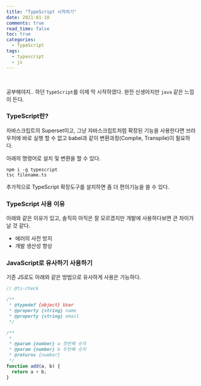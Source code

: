```yaml
---
title: "TypeScript 시작하기"
date: 2021-01-10
comments: true
read_time: false
toc: true
categories:
  - TypeScript
tags:
  - typescript
  - js
---
```


<br>

공부해야지.. 하던 `TypeScript`를 이제 막 시작하였다. 완전 신생아지만 `java` 같은 느낌이 든다.

### TypeScript란?

자바스크립트의 Superset이고, 그냥 자바스크립트처럼 확장된 기능을 사용한다면 브라우저에 바로 실행 할 수 없고 babel과 같이 변환과정(Complie, Transpile)이 필요하다.

아래의 명령어로 설치 및 변환을 할 수 있다.

```
npm i -g typescript
tsc filename.ts
```

추가적으로 TypeScript 확장도구를 설치하면 좀 더 편의기능을 쓸 수 있다.

### TypeScript 사용 이유

아래와 같은 이유가 있고, 솔직히 아직은 잘 모르겠지만 개발에 사용하다보면 큰 차이가 날 것 같다.

- 에러의 사전 방지
- 개발 생산성 향상

### JavaScript로 유사하기 사용하기

기존 JS로도 아래와 같은 방법으로 유사하게 사용은 가능하다.

```js
// @ts-check

/**
 * @typedef {object} User
 * @property {string} name
 * @property {string} email
 */

/**
 *
 * @param {number} a 첫번째 숫자
 * @param {number} b 두번째 숫자
 * @returns {number}
 */
function add(a, b) {
  return a + b;
}
```
